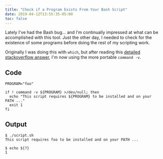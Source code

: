 ```yaml
---
title: "Check if a Program Exists From Your Bash Script"
date: 2019-04-12T13:55:35-05:00
toc: false
---
```


Lately I've had the Bash bug... and I'm continually impressed at what can be accomplished with this tool. Just the other day, I needed to check for the existence of some programs before doing the rest of my scripting work.

Originally I was doing this with `which`, but after reading this [detailed stackoverflow answer](https://stackoverflow.com/a/677212), I'm now using the more portable `command -v`.

## Code

```shell
PROGRAM="foo"

if ! command -v ${PROGRAM} >/dev/null; then
  echo "This script requires ${PROGRAM} to be installed and on your PATH ..."
  exit 1
fi
```

## Output

```
$ ./script.sh
This script requires foo to be installed and on your PATH ...

$ echo ${?}
1
```
